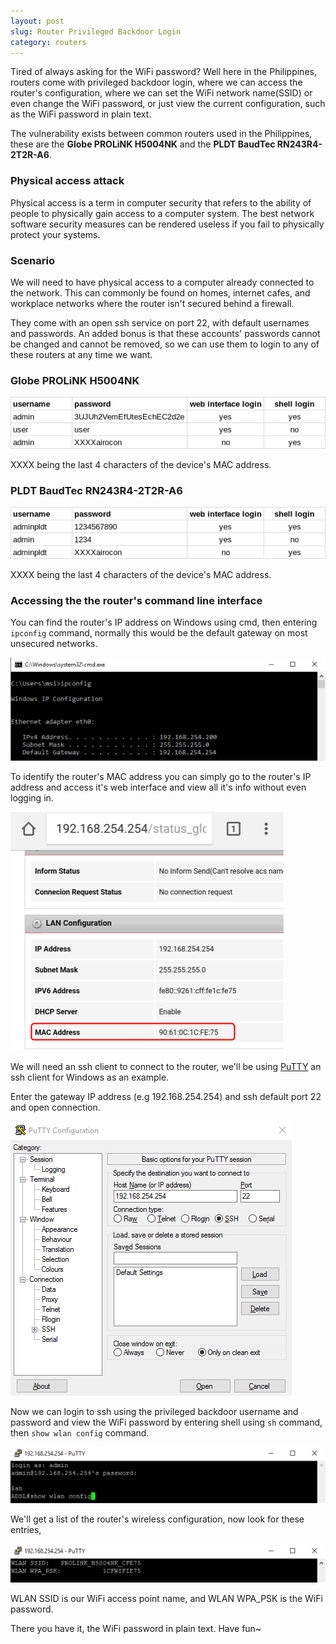 ```yaml
---
layout: post
slug: Router Privileged Backdoor Login
category: routers
---
```


Tired of always asking for the WiFi password? Well here in the Philippines, routers come with privileged backdoor login, where we can access the router's configuration, where we can set the WiFi network name(SSID) or even change the WiFi password, or just view the current configuration, such as the WiFi password in plain text.

The vulnerability exists between common routers used in the Philippines, these are the **Globe PROLiNK H5004NK** and the **PLDT BaudTec RN243R4-2T2R-A6**.

### Physical access attack

Physical access is a term in computer security that refers to the ability of people to physically gain access to a computer system. The best network software security measures can be rendered useless if you fail to physically protect your systems.

### Scenario

We will need to have physical access to a computer already connected to the network. This can commonly be found on homes, internet cafes, and workplace networks where the router isn't secured behind a firewall.

They come with an open ssh service on port 22, with default usernames and passwords. An added bonus is that these accounts' passwords cannot be changed and cannot be removed, so we can use them to login to any of these routers at any time we want.

### Globe PROLiNK H5004NK

![](/img/2017-08-30/01.png)

XXXX being the last 4 characters of the device's MAC address.

### PLDT BaudTec RN243R4-2T2R-A6

![](/img/2017-08-30/02.png)

XXXX being the last 4 characters of the device's MAC address.

### Accessing the the router's command line interface

You can find the router's IP address on Windows using cmd, then entering `ipconfig` command, normally this would be the default gateway on most unsecured networks.

![](/img/2017-08-30/03.png)

To identify the router's MAC address you can simply go to the router's IP address and access it's web interface and view all it's info without even logging in.

![](/img/2017-08-30/04.png)

We will need an ssh client to connect to the router, we'll be using [PuTTY](http://putty.org/) an ssh client for Windows as an example.

Enter the gateway IP address (e.g 192.168.254.254) and ssh default port 22 and open connection.

![](/img/2017-08-30/05.png)

Now we can login to ssh using the privileged backdoor username and password and view the WiFi password by entering shell using `sh` command, then `show wlan config` command.

![](/img/2017-08-30/06.png)

We'll get a list of the router's wireless configuration, now look for these entries,

![](/img/2017-08-30/07.png)

WLAN SSID is our WiFi access point name, and WLAN WPA_PSK is the WiFi password.

There you have it, the WiFi password in plain text. Have fun~
